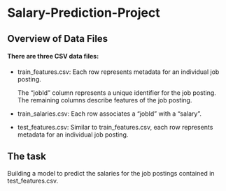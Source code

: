 # Salary-Prediction-Project


## Overview of Data Files
#### There are three CSV data files:
- train_features.csv: Each row represents metadata for an individual job posting.
 
  The “jobId” column represents a unique identifier for the job posting. 
  The remaining columns describe features of the job posting.

- train_salaries.csv: Each row associates a “jobId” with a “salary”.
- test_features.csv: Similar to train_features.csv, each row represents metadata for an individual job posting.


## The task
Building a model to predict the salaries for the job postings contained in test_features.csv.
